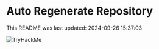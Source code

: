 # Auto Regenerate Repository

This README was last updated: 2024-09-26 15:37:03

 ![TryHackMe](https://tryhackme.com/badge/533634)
